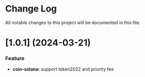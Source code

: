 # Change Log

All notable changes to this project will be documented in this file.

# [1.0.1] (2024-03-21)

### Feature

- **coin-solana:** support token2022 and priority fee
